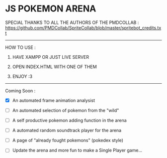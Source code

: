 # JS POKEMON ARENA

SPECIAL THANKS TO ALL THE AUTHORS OF THE PMDCOLLAB : https://github.com/PMDCollab/SpriteCollab/blob/master/spritebot_credits.txt

---

HOW TO USE : 

1) HAVE XAMPP OR JUST LIVE SERVER

2) OPEN INDEX.HTML WITH ONE OF THEM

3) ENJOY :3

--- 

Coming Soon :

- [X] An automated frame animation analysist

- [ ] An automated selection of pokemon from the "wild"

- [ ] A self productive pokemon adding function in the arena

- [ ] A automated random soundtrack player for the arena

- [ ] A page of "already fought pokemons" (pokedex style)

- [ ] Update the arena and more fun to make a Single Player game...
